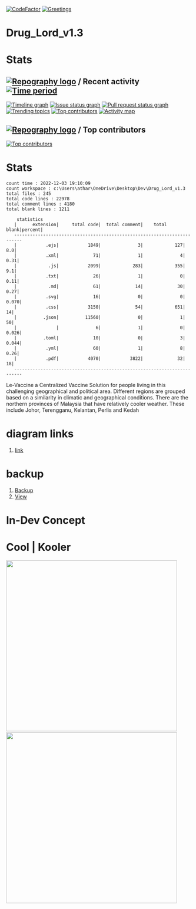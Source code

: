 [![CodeFactor](https://www.codefactor.io/repository/github/otherwa/drug_lord_v1.10/badge/master)](https://www.codefactor.io/repository/github/otherwa/drug_lord_v1.10/overview/master)
[![Greetings](https://github.com/Otherwa/Drug_Lord_v1.10/actions/workflows/greetings.yml/badge.svg)](https://github.com/Otherwa/Drug_Lord_v1.10/actions/workflows/greetings.yml)
# Drug_Lord_v1.3

# Stats

## [![Repography logo](https://images.repography.com/logo.svg)](https://repography.com) / Recent activity [![Time period](https://images.repography.com/25186133/Otherwa/Drug_Lord_v1.10/recent-activity/c19ba0ac2e63f676e5ae33dbe2c7f11b_badge.svg)](https://repography.com)
[![Timeline graph](https://images.repography.com/25186133/Otherwa/Drug_Lord_v1.10/recent-activity/c19ba0ac2e63f676e5ae33dbe2c7f11b_timeline.svg)](https://github.com/Otherwa/Drug_Lord_v1.10/commits)
[![Issue status graph](https://images.repography.com/25186133/Otherwa/Drug_Lord_v1.10/recent-activity/c19ba0ac2e63f676e5ae33dbe2c7f11b_issues.svg)](https://github.com/Otherwa/Drug_Lord_v1.10/issues)
[![Pull request status graph](https://images.repography.com/25186133/Otherwa/Drug_Lord_v1.10/recent-activity/c19ba0ac2e63f676e5ae33dbe2c7f11b_prs.svg)](https://github.com/Otherwa/Drug_Lord_v1.10/pulls)
[![Trending topics](https://images.repography.com/25186133/Otherwa/Drug_Lord_v1.10/recent-activity/c19ba0ac2e63f676e5ae33dbe2c7f11b_words.svg)](https://github.com/Otherwa/Drug_Lord_v1.10/commits)
[![Top contributors](https://images.repography.com/25186133/Otherwa/Drug_Lord_v1.10/recent-activity/c19ba0ac2e63f676e5ae33dbe2c7f11b_users.svg)](https://github.com/Otherwa/Drug_Lord_v1.10/graphs/contributors)
[![Activity map](https://images.repography.com/25186133/Otherwa/Drug_Lord_v1.10/recent-activity/c19ba0ac2e63f676e5ae33dbe2c7f11b_map.svg)](https://github.com/Otherwa/Drug_Lord_v1.10/commits)


## [![Repography logo](https://images.repography.com/logo.svg)](https://repography.com) / Top contributors
[![Top contributors](https://images.repography.com/25186133/Otherwa/Drug_Lord_v1.10/top-contributors/c19ba0ac2e63f676e5ae33dbe2c7f11b_table.svg)](https://github.com/Otherwa/Drug_Lord_v1.10/graphs/contributors)

# Stats
```
count time : 2022-12-03 19:10:09
count workspace : c:\Users\athar\OneDrive\Desktop\Dev\Drug_Lord_v1.3
total files : 245
total code lines : 22978
total comment lines : 4180
total blank lines : 1211

    statistics
   |      extension|     total code|  total comment|    total blank|percent|
   -------------------------------------------------------------------------
   |           .ejs|           1849|              3|            127|    8.0|
   |           .xml|             71|              1|              4|   0.31|
   |            .js|           2099|            283|            355|    9.1|
   |           .txt|             26|              1|              0|   0.11|
   |            .md|             61|             14|             30|   0.27|
   |           .svg|             16|              0|              0|  0.070|
   |           .css|           3150|             54|            651|     14|
   |          .json|          11560|              0|              1|     50|
   |               |              6|              1|              0|  0.026|
   |          .toml|             10|              0|              3|  0.044|
   |           .yml|             60|              1|              8|   0.26|
   |           .pdf|           4070|           3822|             32|     18|
   -------------------------------------------------------------------------

```

Le-Vaccine a Centralized Vaccine Solution for people living in this challenging geographical and political area. Different regions are grouped based on a similarity in climatic and geographical conditions. There are the northern provinces of Malaysia that have relatively cooler weather. These include Johor, Terengganu, Kelantan, Perlis and Kedah

# diagram links

1. [link](https://www.figma.com/file/Vhk7hdLP0Pks3tbC1f1wvI/DRUG-LORD-v1.10)

# backup

1. [Backup](https://docs.google.com/document/d/1t9ssRapRV6grgDgwYvJO94OC8VmYRtoW/edit?usp=sharing&ouid=103771858376800577090&rtpof=true&sd=true)
2. [View](https://docs.google.com/document/d/1t9ssRapRV6grgDgwYvJO94OC8VmYRtoW/edit?usp=sharing&ouid=103771858376800577090&rtpof=true&sd=true)

# In-Dev Concept

  
# Cool | Kooler
<img src="https://user-images.githubusercontent.com/67428572/188705083-15eeb51c-ab57-4628-9281-671a1cc1bb0a.png" style="width:29rem;">&nbsp;&nbsp;&nbsp;&nbsp;&nbsp;&nbsp;&nbsp;&nbsp;&nbsp;<img src="https://user-images.githubusercontent.com/67428572/196998434-8a1b850f-3454-4946-be89-a8fc8e0a5241.png" style="width:29rem;">




